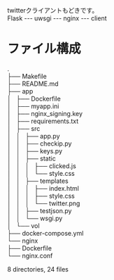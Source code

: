 twitterクライアントもどきです。  
Flask --- uwsgi --- nginx --- client  

# ファイル構成  
.  
├── Makefile  
├── README.md  
├── app  
│   ├── Dockerfile  
│   ├── myapp.ini  
│   ├── nginx_signing.key  
│   ├── requirements.txt  
│   ├── src  
│   │   ├── app.py  
│   │   ├── checkip.py  
│   │   ├── keys.py  
│   │   ├── static  
│   │   │   ├── clicked.js  
│   │   │   └── style.css  
│   │   ├── templates  
│   │   │   ├── index.html  
│   │   │   ├── style.css  
│   │   │   └── twitter.png  
│   │   ├── testjson.py  
│   │   └── wsgi.py  
│   └── vol  
├── docker-compose.yml  
└── nginx  
    ├── Dockerfile  
    └── nginx.conf  


8 directories, 24 files
